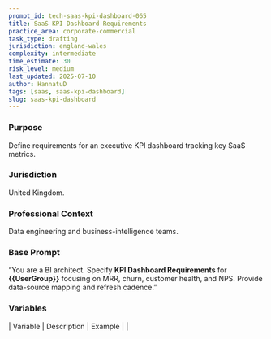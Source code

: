 ```yaml
---
prompt_id: tech-saas-kpi-dashboard-065
title: SaaS KPI Dashboard Requirements
practice_area: corporate-commercial
task_type: drafting
jurisdiction: england-wales
complexity: intermediate
time_estimate: 30
risk_level: medium
last_updated: 2025-07-10
author: HannatuD
tags: [saas, saas-kpi-dashboard]
slug: saas-kpi-dashboard
---
```


### Purpose  
Define requirements for an executive KPI dashboard tracking key SaaS metrics.

### Jurisdiction  
United Kingdom.

### Professional Context  
Data engineering and business-intelligence teams.

### Base Prompt  
“You are a BI architect. Specify **KPI Dashboard Requirements** for **\{\{UserGroup\}\}** focusing on MRR, churn, customer health, and NPS. Provide data-source mapping and refresh cadence.”

### Variables  
| Variable | Description | Example |
|
